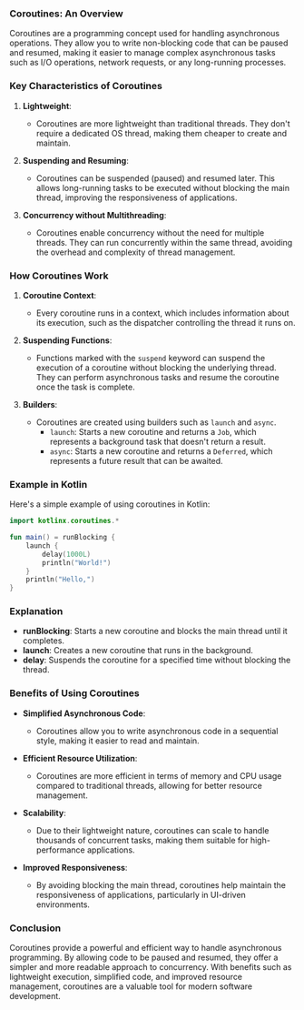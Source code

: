 ### Coroutines: An Overview

Coroutines are a programming concept used for handling asynchronous operations. 
They allow you to write non-blocking code that can be paused and resumed, making it easier to manage complex 
asynchronous tasks such as I/O operations, network requests, or any long-running processes. 

### Key Characteristics of Coroutines

1. **Lightweight**:
   - Coroutines are more lightweight than traditional threads. They don't require a dedicated OS thread, making them 
     cheaper to create and maintain.

2. **Suspending and Resuming**:
   - Coroutines can be suspended (paused) and resumed later. This allows long-running tasks to be executed without 
     blocking the main thread, improving the responsiveness of applications.

3. **Concurrency without Multithreading**:
   - Coroutines enable concurrency without the need for multiple threads. They can run concurrently within the same 
     thread, avoiding the overhead and complexity of thread management.

### How Coroutines Work

1. **Coroutine Context**:
   - Every coroutine runs in a context, which includes information about its execution, such as the dispatcher 
     controlling the thread it runs on.

2. **Suspending Functions**:
   - Functions marked with the `suspend` keyword can suspend the execution of a coroutine without blocking the 
     underlying thread. They can perform asynchronous tasks and resume the coroutine once the task is complete.

3. **Builders**:
   - Coroutines are created using builders such as `launch` and `async`.
     - `launch`: Starts a new coroutine and returns a `Job`, which represents a background task that doesn't return a result.
     - `async`: Starts a new coroutine and returns a `Deferred`, which represents a future result that can be awaited.

### Example in Kotlin

Here's a simple example of using coroutines in Kotlin:

```kotlin
import kotlinx.coroutines.*

fun main() = runBlocking {
    launch {
        delay(1000L)
        println("World!")
    }
    println("Hello,")
}
```

### Explanation

- **runBlocking**: Starts a new coroutine and blocks the main thread until it completes.
- **launch**: Creates a new coroutine that runs in the background.
- **delay**: Suspends the coroutine for a specified time without blocking the thread.

### Benefits of Using Coroutines

- **Simplified Asynchronous Code**:
  - Coroutines allow you to write asynchronous code in a sequential style, making it easier to read and maintain.

- **Efficient Resource Utilization**:
  - Coroutines are more efficient in terms of memory and CPU usage compared to traditional threads, allowing for better resource management.

- **Scalability**:
  - Due to their lightweight nature, coroutines can scale to handle thousands of concurrent tasks, making them suitable for high-performance applications.

- **Improved Responsiveness**:
  - By avoiding blocking the main thread, coroutines help maintain the responsiveness of applications, particularly in UI-driven environments.

### Conclusion

Coroutines provide a powerful and efficient way to handle asynchronous programming. By allowing code to be paused and resumed, they offer a simpler and more readable approach to concurrency. With benefits such as lightweight execution, simplified code, and improved resource management, coroutines are a valuable tool for modern software development.
